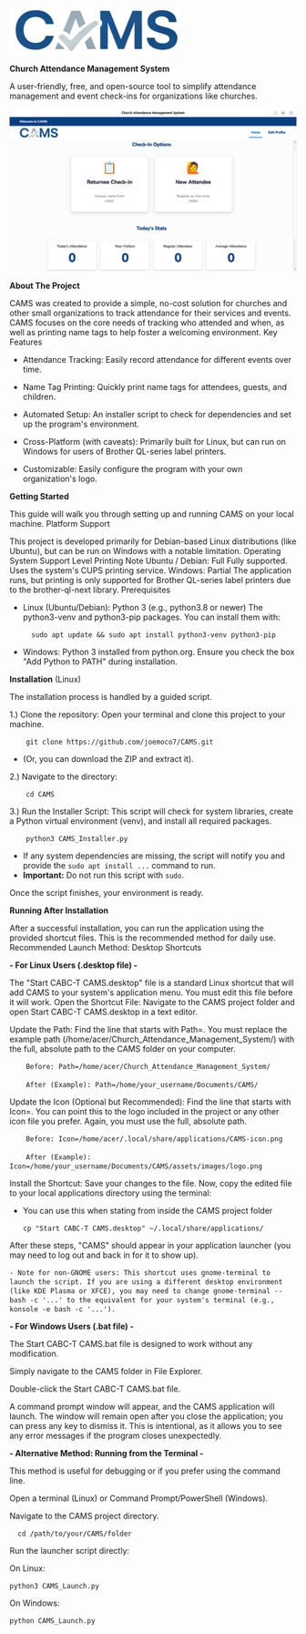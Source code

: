 ![CAMS](Assets/Images/CAMS-Logo-small.png)

**Church Attendance Management System**

A user-friendly, free, and open-source tool to simplify attendance management and event check-ins for organizations like churches.

![Home Screen Screenshot](Assets/Images/screenshot01.png)

**About The Project**

CAMS was created to provide a simple, no-cost solution for churches and other small organizations to track attendance for their services and events. CAMS focuses on the core needs of tracking who attended and when, as well as printing name tags to help foster a welcoming environment.
Key Features

- Attendance Tracking: Easily record attendance for different events over time.

- Name Tag Printing: Quickly print name tags for attendees, guests, and children.

- Automated Setup: An installer script to check for dependencies and set up the program's environment.

- Cross-Platform (with caveats): Primarily built for Linux, but can run on Windows for users of Brother QL-series label printers.

- Customizable: Easily configure the program with your own organization's logo.

**Getting Started**

This guide will walk you through setting up and running CAMS on your local machine.
Platform Support

This project is developed primarily for Debian-based Linux distributions (like Ubuntu), but can be run on Windows with a notable limitation.
Operating System	Support Level	Printing Note
Ubuntu / Debian:	Full	Fully supported. Uses the system's CUPS printing service.
Windows:	Partial	The application runs, but printing is only supported for Brother QL-series label printers due to the brother-ql-next library.
Prerequisites

- Linux (Ubuntu/Debian):
  Python 3 (e.g., python3.8 or newer)
  The python3-venv and python3-pip packages. You can install them with:
            
        sudo apt update && sudo apt install python3-venv python3-pip

- Windows:
  Python 3 installed from python.org. Ensure you check the box "Add Python to PATH" during installation.

**Installation** (Linux)

The installation process is handled by a guided script.

1.) Clone the repository:
Open your terminal and clone this project to your machine.
  
        git clone https://github.com/joemoco7/CAMS.git

  

  - (Or, you can download the ZIP and extract it).

2.) Navigate to the directory:

        cd CAMS

3.) Run the Installer Script:
This script will check for system libraries, create a Python virtual environment (venv), and install all required packages. 

        python3 CAMS_Installer.py
  
  *   If any system dependencies are missing, the script will notify you and provide the `sudo apt install ...` command to run.
  *   **Important:** Do not run this script with `sudo`.

Once the script finishes, your environment is ready.

**Running After Installation**

After a successful installation, you can run the application using the provided shortcut files. This is the recommended method for daily use.
Recommended Launch Method: Desktop Shortcuts

**- For Linux Users (.desktop file) -**

The "Start CABC-T CAMS.desktop" file is a standard Linux shortcut that will add CAMS to your system's application menu. You must edit this file before it will work.
  Open the Shortcut File: Navigate to the CAMS project folder and open Start CABC-T CAMS.desktop in a text editor.

  Update the Path: Find the line that starts with Path=. You must replace the example path (/home/acer/Church_Attendance_Management_System/) with the full, absolute path to the CAMS folder on your computer.

        Before: Path=/home/acer/Church_Attendance_Management_System/

        After (Example): Path=/home/your_username/Documents/CAMS/

  Update the Icon (Optional but Recommended): Find the line that starts with Icon=. You can point this to the logo included in the project or any other icon file you prefer. Again, you must use the full, absolute path.

        Before: Icon=/home/acer/.local/share/applications/CAMS-icon.png

        After (Example): Icon=/home/your_username/Documents/CAMS/assets/images/logo.png

  Install the Shortcut: Save your changes to the file. Now, copy the edited file to your local applications directory using the terminal:

  - You can use this when stating from inside the CAMS project folder
    
        cp "Start CABC-T CAMS.desktop" ~/.local/share/applications/

      

After these steps, "CAMS" should appear in your application launcher (you may need to log out and back in for it to show up).

    - Note for non-GNOME users: This shortcut uses gnome-terminal to launch the script. If you are using a different desktop environment (like KDE Plasma or XFCE), you may need to change gnome-terminal -- bash -c '...' to the equivalent for your system's terminal (e.g., konsole -e bash -c '...').

**- For Windows Users (.bat file) -**

The Start CABC-T CAMS.bat file is designed to work without any modification.

  Simply navigate to the CAMS folder in File Explorer.

  Double-click the Start CABC-T CAMS.bat file.

A command prompt window will appear, and the CAMS application will launch. The window will remain open after you close the application; you can press any key to dismiss it. This is intentional, as it allows you to see any error messages if the program closes unexpectedly.

**- Alternative Method: Running from the Terminal -**

This method is useful for debugging or if you prefer using the command line.

  Open a terminal (Linux) or Command Prompt/PowerShell (Windows).

  Navigate to the CAMS project directory.

    
      cd /path/to/your/CAMS/folder

  

Run the launcher script directly:

  On Linux:
  
    python3 CAMS_Launch.py

  On Windows:
  
    python CAMS_Launch.py
